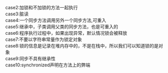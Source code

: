 case2:加锁和不加锁的方法一起执行  
case3:脏读  
case4:一个同步方法调用另外一个同步方法,可重入  
case5:继承中，子类调用父类的同步方法，也是可重入的  
case6:程序执行过程中，如果出现异常，默认情况锁会被释放  
case7:不要以字符串常量作为锁定对象  
case8:锁的信息是记录在堆内存中的，不是在栈中，所以我们可以知道锁的是对象  
case9:同步不具有继承性  
case10:synchronized声明在方法上的弊端  
